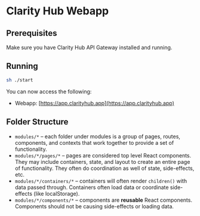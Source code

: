 # Clarity Hub Webapp

## Prerequisites

Make sure you have Clarity Hub API Gateway installed and running.

## Running

```bash
sh ./start
```

You can now access the following:

* Webapp: [https://app.clarityhub.app](https://app.clarityhub.app)

## Folder Structure

* `modules/*` – each folder under modules is a group of pages, routes, components, and contexts that work together to provide a set of functionality.
* `modules/*/pages/*` – pages are considered top level React components. They may include containers, state, and layout to create an entire page of functionality. They often do coordination as well of state, side-effects, etc.
* `modules/*/containers/*` – containers will often render `children()` with data passed through. Containers often load data or coordinate side-effects (like localStorage).
* `modules/*/components/*` – components are **reusable** React components. Components should not be causing side-effects or loading data.
